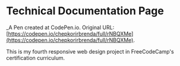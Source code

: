 # Technical Documentation Page
 _A Pen created at CodePen.io. Original URL: [https://codepen.io/chepkorirbrenda/full/rNBQXMe](https://codepen.io/chepkorirbrenda/full/rNBQXMe).

 This is my fourth responsive web design project in FreeCodeCamp's certification curriculum.
